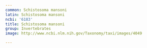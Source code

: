 ```yaml
---
common: Schistosoma mansoni
latin: Schistosoma mansoni
ncbi: '6183'
title: Schistosoma mansoni
group: Invertebrates
image: http://www.ncbi.nlm.nih.gov/Taxonomy/taxi/images/4049

---
```

